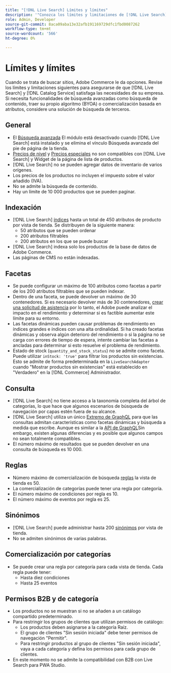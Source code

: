 ```yaml
---
title: "[!DNL Live Search] Límites y límites"
description: '"Conozca los límites y limitaciones de [!DNL Live Search] para garantizar que satisface las necesidades de su empresa".'
role: Admin, Developer
source-git-commit: 8aca09aba13e32afb191169729dfc1fbd0087262
workflow-type: tm+mt
source-wordcount: '566'
ht-degree: 0%

---
```


# Límites y límites

Cuando se trata de buscar sitios, Adobe Commerce le da opciones. Revise los límites y limitaciones siguientes para asegurarse de que [!DNL Live Search] y [!DNL Catalog Service] satisfaga las necesidades de su empresa. Si necesita funcionalidades de búsqueda avanzadas como búsqueda de contenido, traer su propio algoritmo (BYOA) o comercialización basada en atributos, considere una solución de búsqueda de terceros.

## General

- El [Búsqueda avanzada](https://experienceleague.adobe.com/en/docs/commerce-admin/catalog/catalog/search/search) El módulo está desactivado cuando [!DNL Live Search] está instalado y se elimina el vínculo Búsqueda avanzada del pie de página de la tienda.
- [Precios de nivel](https://experienceleague.adobe.com/en/docs/commerce-admin/catalog/products/pricing/product-price-tier) y [Precios especiales](https://experienceleague.adobe.com/en/docs/commerce-admin/catalog/products/pricing/product-price-special) no son compatibles con [!DNL Live Search] y Widget de la página de lista de productos.
- [!DNL Live Search] no se pueden agregar datos de inventario de varios orígenes.
- Los precios de los productos no incluyen el impuesto sobre el valor añadido (IVA).
- No se admite la búsqueda de contenido.
- Hay un límite de 10 000 productos que se pueden paginar.

## Indexación

- [!DNL Live Search] [índices](indexing.md) hasta un total de 450 atributos de producto por vista de tienda. Se distribuyen de la siguiente manera:
   - 50 atributos que se pueden ordenar
   - 200 atributos filtrables
   - 200 atributos en los que se puede buscar
- [!DNL Live Search] indexa solo los productos de la base de datos de Adobe Commerce.
- Las páginas de CMS no están indexadas.

## Facetas

- Se puede configurar un máximo de 100 atributos como facetas a partir de los 200 atributos filtrables que se pueden indexar.
- Dentro de una faceta, se puede devolver un máximo de 30 contenedores. Si es necesario devolver más de 30 contenedores, [crear una solicitud de asistencia](https://experienceleague.adobe.com/en/docs/commerce-knowledge-base/kb/help-center-guide/magento-help-center-user-guide) por lo tanto, el Adobe puede analizar el impacto en el rendimiento y determinar si es factible aumentar este límite para su entorno.
- Las facetas dinámicas pueden causar problemas de rendimiento en índices grandes e índices con una alta ordinalidad. Si ha creado facetas dinámicas y observa algún deterioro del rendimiento o si la página no se carga con errores de tiempo de espera, intente cambiar las facetas a ancladas para determinar si esto resuelve el problema de rendimiento.
- Estado de stock (`quantity_and_stock_status`) no se admite como faceta. Puede utilizar `inStock: 'true'` para filtrar los productos sin existencias. Esto se admite de forma predeterminada en la `LiveSearchAdapter` cuando &quot;Mostrar productos sin existencias&quot; está establecido en &quot;Verdadero&quot; en la [!DNL Commerce] Administrador.

## Consulta

- [!DNL Live Search] no tiene acceso a la taxonomía completa del árbol de categorías, lo que hace que algunos escenarios de búsqueda de navegación por capas estén fuera de su alcance.
- [!DNL Live Search] utiliza un único [Extremo de GraphQL](https://developer.adobe.com/commerce/services/graphql/live-search/) para que las consultas admitan características como facetas dinámicas y búsqueda a medida que escribe. Aunque es similar a la [API de GraphQL](https://developer.adobe.com/commerce/webapi/graphql/)Sin embargo, existen algunas diferencias y es posible que algunos campos no sean totalmente compatibles.
- El número máximo de resultados que se pueden devolver en una consulta de búsqueda es 10 000.

## Reglas

- Número máximo de comercialización de búsqueda [reglas](rules.md) la vista de tienda es 50.
- La comercialización de categorías puede tener una regla por categoría.
- El número máximo de condiciones por regla es 10.
- El número máximo de eventos por regla es 25.

## Sinónimos

- [!DNL Live Search] puede administrar hasta 200 [sinónimos](synonyms.md) por vista de tienda.
- No se admiten sinónimos de varias palabras.

## Comercialización por categorías

- Se puede crear una regla por categoría para cada vista de tienda. Cada regla puede tener:
   - Hasta diez condiciones
   - Hasta 25 eventos

## Permisos B2B y de categoría

- Los productos no se muestran si no se añaden a un catálogo compartido predeterminado.
- Para restringir los grupos de clientes que utilizan permisos de catálogo:
   - Los productos deben asignarse a la categoría Raíz.
   - El grupo de clientes &quot;Sin sesión iniciada&quot; debe tener permisos de navegación &quot;Permitir&quot;.
   - Para restringir productos al grupo de clientes &quot;Sin sesión iniciada&quot;, vaya a cada categoría y defina los permisos para cada grupo de clientes.
- En este momento no se admite la compatibilidad con B2B con Live Search para PWA Studio.
